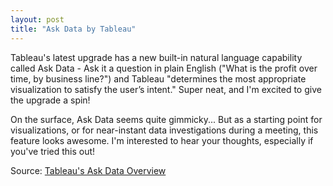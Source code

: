 ```yaml
---
layout: post
title: "Ask Data by Tableau"
---
```


Tableau's latest upgrade has a new built-in natural language capability called Ask Data - Ask it a question in plain English ("What is the profit over time, by business line?") and Tableau "determines the most appropriate visualization to satisfy the user’s intent." Super neat, and I'm excited to give the upgrade a spin!

On the surface, Ask Data seems quite gimmicky... But as a starting point for visualizations, or for near-instant data investigations during a meeting, this feature looks awesome. I'm interested to hear your thoughts, especially if you've tried this out!

Source: [Tableau's Ask Data Overview](link)
